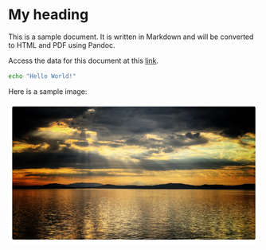 # My heading

This is a sample document. It is written in Markdown and will be converted to HTML and PDF using Pandoc.

Access the data for this document at this [link](https://www.dropbox.com/scl/fi/oc5qsdf1rynnkegkwifol/document_three.tar.gz?rlkey=nuw930lzyvb04r3k59zi9qc4u&dl=0).

```bash
echo "Hello World!"
```

Here is a sample image:

![This is a sample image](includes/8d674c7afb7cfe624fdcb5625c5b9911.jpg)
